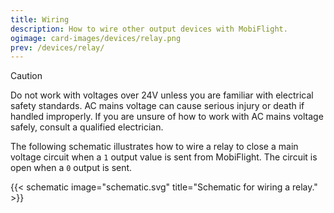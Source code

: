 ```yaml
---
title: Wiring
description: How to wire other output devices with MobiFlight.
ogimage: card-images/devices/relay.png
prev: /devices/relay/
---
```


> [!CAUTION]
> Do not work with voltages over 24V unless you are familiar with electrical safety standards. AC mains voltage can cause serious injury or death if handled improperly. If you are unsure of how to work with AC mains voltage safely, consult a qualified electrician.

The following schematic illustrates how to wire a relay to close a main voltage circuit when a `1` output value is sent from MobiFlight. The circuit is open when a `0` output is sent.

{{< schematic image="schematic.svg" title="Schematic for wiring a relay." >}}
